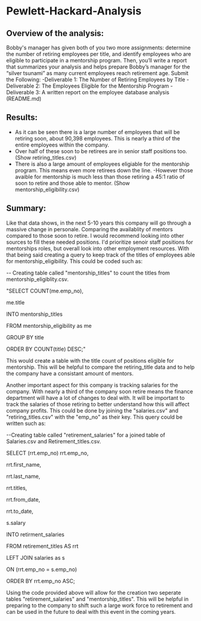 # Pewlett-Hackard-Analysis

## Overview of the analysis:
Bobby's manager has given both of you two more assignments: determine the number of retiring employees per title, and identify employees who are eligible to participate in a mentorship program. Then, you’ll write a report that summarizes your analysis and helps prepare Bobby’s manager for the “silver tsunami” as many current employees reach retirement age.
Submit the Following:
-Deliverable 1: The Number of Retiring Employees by Title
-Deliverable 2: The Employees Eligible for the Mentorship Program
-Deliverable 3: A written report on the employee database analysis (README.md)

## Results:
- As it can be seen there is a large number of employees that will be retiring soon, about 90,398 employees. This is nearly a third of the entire employees within the company.
- Over half of these soon to be retirees are in senior staff positions too.
(Show retiring_titles.csv)
- There is also a large amount of employees eligiable for the mentorship program. This means even more retirees down the line.
-However those avaible for mentorship is much less than those retiring a 45:1 ratio of soon to retire and those able to mentor.
(Show mentorship_eligibility.csv)

## Summary:
Like that data shows, in the next  5-10 years this company will go through a massive change in personale. Comparing the availablity of mentors compared to those soon to retire. I would recommend looking into other sources to fill these needed positions. I'd prioritize senoir staff positions for mentorships roles, but overall look into other employment resources.
With that being said creating a query to keep track of the titles of employees able for mentorship_eligibility. This could be coded such as:

-- Creating table called "mentorship_titles" to count the titles from mentorship_eligiblity.csv.

"SELECT COUNT(me.emp_no),

me.title

INTO mentorship_titles

FROM mentorship_eligibility as me

GROUP BY title 

ORDER BY COUNT(title) DESC;"

This would create a table with the title count of positions eligible for mentorship. This will be helpful to compare the retiring_title data and to help the company have a consistant amount of mentors.

Another important aspect for this company is tracking salaries for the company. With nearly a third of the company soon retire means the finance department will have a lot of changes to deal with. It will be important to track the salaries of those retiring to better understand how this will affect company profits.
This could  be done by joining the "salaries.csv" and "retiring_titles.csv" with the "emp_no" as their key. This query could be written such as:

--Creating table called "retirement_salaries" for a joined table of Salaries.csv and Retirement_titles.csv.

SELECT (rrt.emp_no) rrt.emp_no,

  rrt.first_name,
  
  rrt.last_name,
  
  rrt.titles,
  
  rrt.from_date,
  
  rrt.to_date,
  
  s.salary
  
 INTO retirment_salaries
 
 FROM retirement_titles AS rrt
 
 LEFT JOIN salaries as s
 
 ON (rrt.emp_no = s.emp_no)
 
 ORDER BY rrt.emp_no ASC;
 
Using the code provided above will allow for the creation two seperate tables "retirement_salaries" and "mentorship_titles". This  will be helpful in preparing to the company to shift such a large work force to retirement and can be used in the future to deal with this event in the coming years.
  
